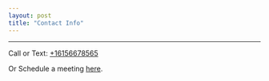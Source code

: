 ```yaml
---
layout: post
title: "Contact Info"
---
```


---


Call or Text: [+16156678565](tel:+16156678565)

Or Schedule a meeting [here](https://calendly.com/usleep-consulting/).
